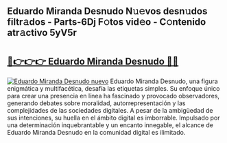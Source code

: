 ## Eduardo Miranda Desnudo N𝚞𝚎vos desn𝚞dos filtr𝚊dos - Parts-6Dj F𝚘tos vid𝚎o - C𝚘ntenido atr𝚊ctivo 5yV5r

# <h2><a href="http://mbbyli.tromn.icu/?c=Eduardo+Miranda+Desnudo">🔗👉👉👉 Eduardo Miranda Desnudo 🔗🔗</a></h2>

[![Eduardo Miranda Desnudo nuevo](https://i.imgur.com/pEAQMta.gif)](http://mbbyli.tromn.icu/?c=Eduardo+Miranda+Desnudo)
Eduardo Miranda Desnudo, una figura enigmática y multifacética, desafía las etiquetas simples. Su enfoque único para crear una presencia en línea ha fascinado y provocado observadores, generando debates sobre moralidad, autorrepresentación y las complejidades de las sociedades digitales. A pesar de la ambigüedad de sus intenciones, su huella en el ámbito digital es imborrable. Impulsado por una determinación inquebrantable y un encanto innegable, el alcance de Eduardo Miranda Desnudo en la comunidad digital es ilimitado.
